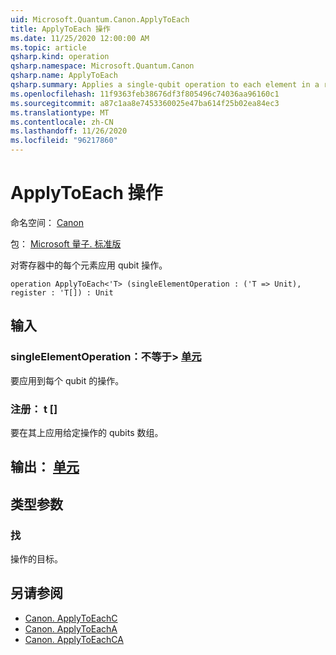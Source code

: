 ```yaml
---
uid: Microsoft.Quantum.Canon.ApplyToEach
title: ApplyToEach 操作
ms.date: 11/25/2020 12:00:00 AM
ms.topic: article
qsharp.kind: operation
qsharp.namespace: Microsoft.Quantum.Canon
qsharp.name: ApplyToEach
qsharp.summary: Applies a single-qubit operation to each element in a register.
ms.openlocfilehash: 11f9363feb38676df3f805496c74036aa96160c1
ms.sourcegitcommit: a87c1aa8e7453360025e47ba614f25b02ea84ec3
ms.translationtype: MT
ms.contentlocale: zh-CN
ms.lasthandoff: 11/26/2020
ms.locfileid: "96217860"
---
```

# <a name="applytoeach-operation"></a>ApplyToEach 操作

命名空间： [Canon](xref:Microsoft.Quantum.Canon)

包： [Microsoft 量子. 标准版](https://nuget.org/packages/Microsoft.Quantum.Standard)


对寄存器中的每个元素应用 qubit 操作。

```qsharp
operation ApplyToEach<'T> (singleElementOperation : ('T => Unit), register : 'T[]) : Unit
```


## <a name="input"></a>输入

### <a name="singleelementoperation--t--unit"></a>singleElementOperation：不等于> [单元](xref:microsoft.quantum.lang-ref.unit) 

要应用到每个 qubit 的操作。


### <a name="register--t"></a>注册： t []

要在其上应用给定操作的 qubits 数组。



## <a name="output--unit"></a>输出： [单元](xref:microsoft.quantum.lang-ref.unit)



## <a name="type-parameters"></a>类型参数

### <a name="t"></a>找

操作的目标。

## <a name="see-also"></a>另请参阅

- [Canon. ApplyToEachC](xref:Microsoft.Quantum.Canon.ApplyToEachC)
- [Canon. ApplyToEachA](xref:Microsoft.Quantum.Canon.ApplyToEachA)
- [Canon. ApplyToEachCA](xref:Microsoft.Quantum.Canon.ApplyToEachCA)